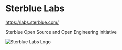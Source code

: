 # Sterblue Labs

https://labs.sterblue.com/

Sterblue Open Source and Open Engineering initiative

![Sterblue Labs Logo](https://github.com/sterblue/labs/raw/master/website/public/logos/Overview%20Humaaans.png)
